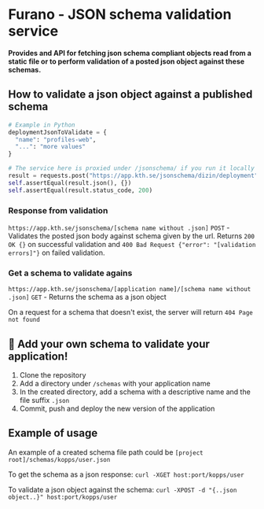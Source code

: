 # Furano - JSON schema validation service
**Provides and API for fetching json schema compliant objects read from a static file or to perform validation of a posted json object against these schemas.**

## How to validate a json object against a published schema

```python
# Example in Python
deploymentJsonToValidate = {
  "name": "profiles-web",
  "...": "more values"
}

# The service here is proxied under /jsonschema/ if you run it locally remove the /jsonschema path.
result = requests.post("https://app.kth.se/jsonschema/dizin/deployment", json=deploymentJsonToValidate, allow_redirects=False)
self.assertEqual(result.json(), {})
self.assertEqual(result.status_code, 200)
```
### Response from validation 
`https://app.kth.se/jsonschema/[schema name without .json]` `POST` - Validates the posted json body against schema given by the url. Returns `200 OK {}` on successful validation and `400 Bad Request {"error": "[validation errors]"}` on failed validation.

### Get a schema to validate agains
`https://app.kth.se/jsonschema/[application name]/[schema name without .json]` `GET` - Returns the schema as a json object

On a request for a schema that doesn't exist, the server will return `404 Page not found`

## 🚀 Add your own schema to validate your application!

1. Clone the repository
2. Add a directory under `/schemas` with your application name
3. In the created directory, add a schema with a descriptive name and the file suffix `.json`
4. Commit, push and deploy the new version of the application

## Example of usage

An example of a created schema file path could be `[project root]/schemas/kopps/user.json`

To get the schema as a json response: `curl -XGET host:port/kopps/user`

To validate a json object against the schema: `curl -XPOST -d "{..json object..}" host:port/kopps/user`
